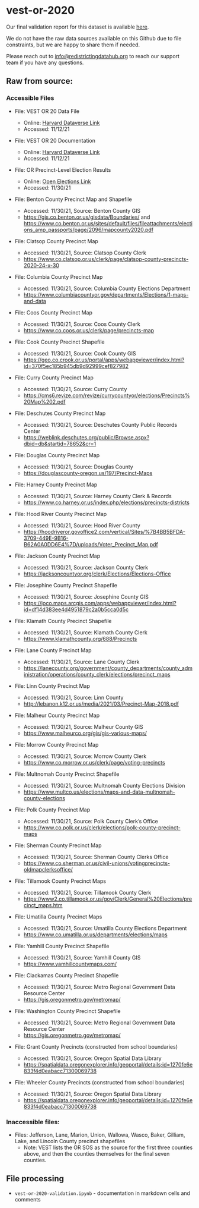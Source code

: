 # vest-or-2020

Our final validation report for this dataset is available [here](https://redistrictingdatahub.org/dataset/vest-2020-oregon-precinct-and-election-results/).

We do not have the raw data sources available on this Github due to file constraints, but we are happy to share them if needed. 

Please reach out to info@redistrictingdatahub.org to reach our support team if you have any questions.

## **Raw from source:**
### Accessible Files
- File: VEST OR 20 Data File
  - Online: [Harvard Dataverse Link](https://dataverse.harvard.edu/file.xhtml?fileId=5194704&version=24.0)
  - Accessed: 11/12/21

- File: VEST OR 20 Documentation
  - Online: [Harvard Dataverse Link](https://dataverse.harvard.edu/file.xhtml?fileId=5371928&version=24.0)
  - Accessed: 11/12/21

- File: OR Precinct-Level Election Results
  - Online: [Open Elections Link](https://github.com/openelections/openelections-data-or/)
  - Accessed: 11/30/21  

- File: Benton County Precinct Map and Shapefile
  - Accessed: 11/30/21, Source: Benton County GIS
  - https://gis.co.benton.or.us/gisdata/Boundaries/ and https://www.co.benton.or.us/sites/default/files/fileattachments/elections_amp_passports/page/2096/mapcounty2020.pdf
- File: Clatsop County Precinct Map
  - Accessed: 11/30/21, Source: Clatsop County Clerk
  - https://www.co.clatsop.or.us/clerk/page/clatsop-county-precincts-2020-24-x-30
- File: Columbia County Precinct Map
  - Accessed: 11/30/21, Source: Columbia County Elections Department
  - https://www.columbiacountyor.gov/departments/Elections/1-maps-and-data
- File: Coos County Precinct Map
  - Accessed: 11/30/21, Source: Coos County Clerk
  - https://www.co.coos.or.us/clerk/page/precincts-map
- File: Cook County Precinct Shapefile
  - Accessed: 11/30/21, Source: Cook County GIS
  - https://geo.co.crook.or.us/portal/apps/webappviewer/index.html?id=370f5ec185b945db9d92999cef827982
- File: Curry County Precinct Map
  - Accessed: 11/30/21, Source: Curry County
  - https://cms6.revize.com/revize/currycountyor/elections/Precincts%20Map%202.pdf
- File: Deschutes County Precinct Map
  - Accessed: 11/30/21, Source: Deschutes County Public Records Center
  - https://weblink.deschutes.org/public/Browse.aspx?dbid=db&startid=78652&cr=1
- File: Douglas County Precinct Map
  - Accessed: 11/30/21, Source: Douglas County
  - https://douglascounty-oregon.us/197/Precinct-Maps
- File: Harney County Precinct Map
  - Accessed: 11/30/21, Source: Harney County Clerk & Records
  - https://www.co.harney.or.us/index.php/elections/precincts-districts
- File: Hood River County Precinct Map
  - Accessed: 11/30/21, Source: Hood River County
  - https://hoodriveror.govoffice2.com/vertical/Sites/%7B4BB5BFDA-3709-449E-9B16-B62A0A0DD6E4%7D/uploads/Voter_Precinct_Map.pdf
- File: Jackson County Precinct Map
  - Accessed: 11/30/21, Source: Jackson County Clerk
  - https://jacksoncountyor.org/clerk/Elections/Elections-Office
- File: Josephine County Precinct Shapefile
  - Accessed: 11/30/21, Source: Josephine County GIS
  - https://joco.maps.arcgis.com/apps/webappviewer/index.html?id=df14d383ee4d4951879c2a0b5cca0d5c
- File: Klamath County Precinct Shapefile
  - Accessed: 11/30/21, Source: Klamath County Clerk
  - https://www.klamathcounty.org/688/Precincts
- File: Lane County Precinct Map
  - Accessed: 11/30/21, Source: Lane County Clerk
  - https://lanecounty.org/government/county_departments/county_administration/operations/county_clerk/elections/precinct_maps
- File: Linn County Precinct Map
  - Accessed: 11/30/21, Source: Linn County
  - http://lebanon.k12.or.us/media/2021/03/Precinct-Map-2018.pdf
- File: Malheur County Precinct Map
  - Accessed: 11/30/21, Source: Malheur County GIS
  - https://www.malheurco.org/gis/gis-various-maps/
- File: Morrow County Precinct Map
  - Accessed: 11/30/21, Source: Morrow County Clerk
  - https://www.co.morrow.or.us/clerk/page/voting-precincts
- File: Multnomah County Precinct Shapefile
  - Accessed: 11/30/21, Source: Multnomah County Elections Division
  - https://www.multco.us/elections/maps-and-data-multnomah-county-elections
- File: Polk County Precinct Map
  - Accessed: 11/30/21, Source: Polk County Clerk’s Office
  - https://www.co.polk.or.us/clerk/elections/polk-county-precinct-maps
- File: Sherman County Precinct Map
  - Accessed: 11/30/21, Source: Sherman County Clerks Office
  - https://www.co.sherman.or.us/civil-unions/votingprecincts-oldmapclerksoffice/
- File: Tillamook County Precinct Maps
  - Accessed: 11/30/21, Source: Tillamook County Clerk
  - https://www2.co.tillamook.or.us/gov/Clerk/General%20Elections/precinct_maps.htm
- File: Umatilla County Precinct Maps
  - Accessed: 11/30/21, Source: Umatilla County Elections Department
  - https://www.co.umatilla.or.us/departments/elections/maps
- File: Yamhill County Precinct Shapefile
  - Accessed: 11/30/21, Source: Yamhill County GIS
  - https://www.yamhillcountymaps.com/
- File: Clackamas County Precinct Shapefile
  - Accessed: 11/30/21, Source: Metro Regional Government Data Resource Center
  - https://gis.oregonmetro.gov/metromap/
- File: Washington County Precinct Shapefile
  - Accessed: 11/30/21, Source: Metro Regional Government Data Resource Center
  - https://gis.oregonmetro.gov/metromap/
- File: Grant County Precincts (constructed from school boundaries)
  - Accessed: 11/30/21, Source: Oregon Spatial Data Library
  - https://spatialdata.oregonexplorer.info/geoportal/details;id=1270fe6e833f4d0eabacc71300069738
- File: Wheeler County Precincts (constructed from school boundaries)
  - Accessed: 11/30/21, Source: Oregon Spatial Data Library
  - https://spatialdata.oregonexplorer.info/geoportal/details;id=1270fe6e833f4d0eabacc71300069738

### Inaccessible files:
- Files: Jefferson, Lane, Marion, Union, Wallowa, Wasco, Baker, Gilliam, Lake, and Lincoln County precinct shapefiles
  - Note: VEST lists the OR SOS as the source for the first three counties above, and then the counties themselves for the final seven counties.


## File processing

- `vest-or-2020-validation.ipynb` - documentation in markdown cells and comments
